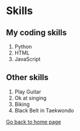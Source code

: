 # Skills

## My coding skills
1. Python
2. HTML
3. JavaScript

## Other skills
1. Play Guitar
2. Ok at singing
3. Biking
4. Black Belt in Taekwondo   


[Go back to home page](./README.md)

